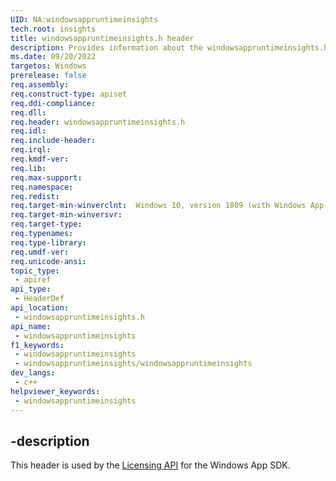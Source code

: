```yaml
---
UID: NA:windowsappruntimeinsights
tech.root: insights
title: windowsappruntimeinsights.h header
description: Provides information about the windowsappruntimeinsights.h header for the Insights API.
ms.date: 09/20/2022
targetos: Windows
prerelease: false
req.assembly: 
req.construct-type: apiset
req.ddi-compliance: 
req.dll: 
req.header: windowsappruntimeinsights.h
req.idl: 
req.include-header: 
req.irql: 
req.kmdf-ver: 
req.lib: 
req.max-support: 
req.namespace: 
req.redist: 
req.target-min-winverclnt:  Windows 10, version 1809 (with Windows App SDK 1.0 Stable or later)
req.target-min-winversvr: 
req.target-type: 
req.typenames: 
req.type-library: 
req.umdf-ver: 
req.unicode-ansi: 
topic_type:
 - apiref
api_type:
 - HeaderDef
api_location:
 - windowsappruntimeinsights.h
api_name:
 - windowsappruntimeinsights
f1_keywords:
 - windowsappruntimeinsights
 - windowsappruntimeinsights/windowsappruntimeinsights
dev_langs:
 - c++
helpviewer_keywords:
 - windowsappruntimeinsights
---
```


## -description

This header is used by the [Licensing API](../_licensing/index.md) for the Windows App SDK.

